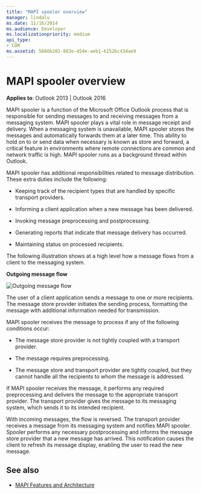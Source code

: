 ```yaml
---
title: "MAPI spooler overview"
manager: lindalu
ms.date: 11/16/2014
ms.audience: Developer
ms.localizationpriority: medium
api_type:
- COM
ms.assetid: 5866b202-883e-454e-aeb1-61526c43dae9
---
```


# MAPI spooler overview
  
**Applies to**: Outlook 2013 | Outlook 2016 
  
MAPI spooler is a function of the Microsoft Office Outlook process that is responsible for sending messages to and receiving messages from a messaging system. MAPI spooler plays a vital role in message receipt and delivery. When a messaging system is unavailable, MAPI spooler stores the messages and automatically forwards them at a later time. This ability to hold on to or send data when necessary is known as store and forward, a critical feature in environments where remote connections are common and network traffic is high. MAPI spooler runs as a background thread within Outlook.
  
MAPI spooler has additional responsibilities related to message distribution. These extra duties include the following:
  
- Keeping track of the recipient types that are handled by specific transport providers.
    
- Informing a client application when a new message has been delivered.
    
- Invoking message preprocessing and postprocessing.
    
- Generating reports that indicate that message delivery has occurred.
    
- Maintaining status on processed recipients.
    
The following illustration shows at a high level how a message flows from a client to the messaging system.
  
**Outgoing message flow**
  
![Outgoing message flow](media/amapi_46.gif "Outgoing message flow")
  
The user of a client application sends a message to one or more recipients. The message store provider initiates the sending process, formatting the message with additional information needed for transmission.
  
MAPI spooler receives the message to process if any of the following conditions occur:
  
- The message store provider is not tightly coupled with a transport provider.
    
- The message requires preprocessing.
    
- The message store and transport provider are tightly coupled, but they cannot handle all the recipients to whom the message is addressed.
    
If MAPI spooler receives the message, it performs any required preprocessing and delivers the message to the appropriate transport provider. The transport provider gives the message to its messaging system, which sends it to its intended recipient.
  
With incoming messages, the flow is reversed. The transport provider receives a message from its messaging system and notifies MAPI spooler. Spooler performs any necessary postprocessing and informs the message store provider that a new message has arrived. This notification causes the client to refresh its message display, enabling the user to read the new message.
  
## See also

- [MAPI Features and Architecture](mapi-features-and-architecture.md)

